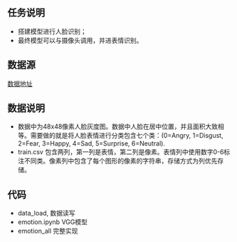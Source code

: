 ## 任务说明
- 搭建模型进行人脸识别；
- 最终模型可以与摄像头调用，并进表情识别。

## 数据源
[数据地址](https://www.kaggle.com/c/challenges-in-representation-learning-facial-expression-recognition-challenge/data)

## 数据说明
- 数据中为48x48像素人脸灰度图。数据中人脸在居中位置，并且面积大致相等。需要做的就是将人脸表情进行分类包含七个类：(0=Angry, 1=Disgust, 2=Fear, 3=Happy, 4=Sad, 5=Surprise, 6=Neutral).
- train.csv 包含两列，第一列是表情，第二列是像素。表情列中使用数字0-6标注不同类。像素列中包含了每个图形的像素的字符串，存储方式为列优先存储。

## 代码
- data_load, 数据读写
- emotion.ipynb VGG模型
- emotion_all 完整实现

